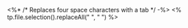 <%* /* Replaces four space characters with a tab  */ -%>
<% tp.file.selection().replaceAll("    ", "	") %>